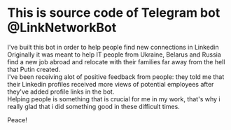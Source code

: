 # This is source code of Telegram bot @LinkNetworkBot
I've built this bot in order to help people find new connections in Linkedin  
Originally it was meant to help IT people from Ukraine, Belarus and Russia find a new job abroad and relocate with their families far away from the hell that Putin created.  
I've been receiving alot of positive feedback from people: they told me that their Linkedin profiles received more views of potential employees after they've added profile links in the bot.  
Helping people is something that is crucial for me in my work, that's why i really glad that i did something good in these difficult times.

Peace!